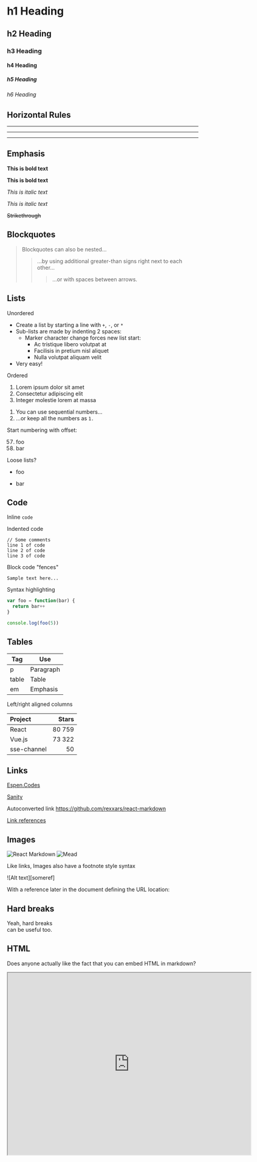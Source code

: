 # h1 Heading

## h2 Heading

### h3 Heading

#### h4 Heading

##### h5 Heading

###### h6 Heading

## Horizontal Rules

---

---

---

## Emphasis

**This is bold text**

**This is bold text**

_This is italic text_

_This is italic text_

~~Strikethrough~~

## Blockquotes

> Blockquotes can also be nested...
>
> > ...by using additional greater-than signs right next to each other...
> >
> > > ...or with spaces between arrows.

## Lists

Unordered

* Create a list by starting a line with `+`, `-`, or `*`
* Sub-lists are made by indenting 2 spaces:
  * Marker character change forces new list start:
    * Ac tristique libero volutpat at
    - Facilisis in pretium nisl aliquet
    * Nulla volutpat aliquam velit
* Very easy!

Ordered

1. Lorem ipsum dolor sit amet
2. Consectetur adipiscing elit
3. Integer molestie lorem at massa

1) You can use sequential numbers...
1) ...or keep all the numbers as `1.`

Start numbering with offset:

57. foo
1. bar

Loose lists?

* foo

* bar

## Code

Inline `code`

Indented code

    // Some comments
    line 1 of code
    line 2 of code
    line 3 of code

Block code "fences"

```
Sample text here...
```

Syntax highlighting

```js
var foo = function(bar) {
  return bar++
}

console.log(foo(5))
```

## Tables

| Tag   | Use       |
| ----- | --------- |
| p     | Paragraph |
| table | Table     |
| em    | Emphasis  |

Left/right aligned columns

| Project     |  Stars |
| :---------- | -----: |
| React       | 80 759 |
| Vue.js      | 73 322 |
| sse-channel |     50 |

## Links

[Espen.Codes](https://espen.codes/)

[Sanity](https://www.sanity.io/ "Sanity, the headless CMS and PaaS")

Autoconverted link https://github.com/rexxars/react-markdown

[Link references][react]

[react]: https://reactjs.org "React, A JavaScript library for building user interfaces"

## Images

![React Markdown](https://espen.codes/assets/projects/react-markdown/320x180.png)
![Mead](https://espen.codes/assets/projects/mead/320x180.png "Mead, on-the-fly image transformer")

Like links, Images also have a footnote style syntax

![Alt text][someref]

With a reference later in the document defining the URL location:

[somref]: https://public.sanity.io/modell_@2x.png "Headless CMS"

## Hard breaks

Yeah, hard breaks\
can be useful too.

## HTML

Does anyone actually like the fact that you can embed HTML in markdown?

<iframe
  src="https://foo.bar/"
  width="640"
  height="480"
/>

We have a known bug where inline HTML isn't handled well. You can do basic tags like
<code>code</code>, as long as it doesn't contain any <span class="attrs">attributes</span>. If you
have weird ordering on your tags, it won't work either. It does support <strong>nested
<em>tags</em>, however</strong>.
